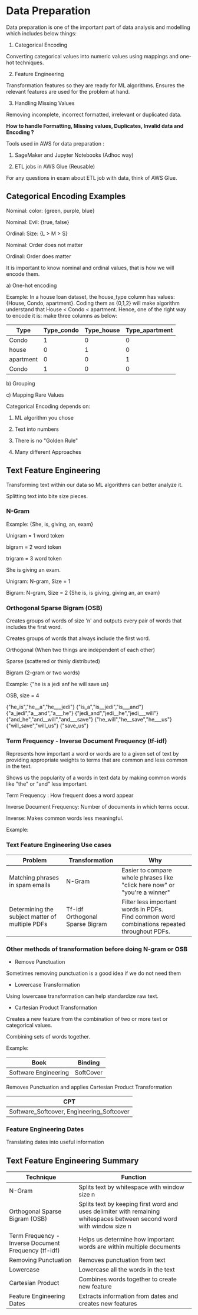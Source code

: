 # Data Preparation

Data preparation is one of the important part of data analysis and modelling which includes below things:

1. Categorical Encoding

Converting categorical values into numeric values using mappings and one-hot techniques.

2. Feature Engineering

Transformation features so they are ready for ML algorithms. Ensures the relevant features are used for the problem at hand.

3. Handling Missing Values

Removing incomplete, incorrect formatted, irrelevant or duplicated data.

<b> How to handle Formatting, Missing values, Duplicates, Invalid data and Encoding ? </b>

Tools used in AWS for data preparation :

1. SageMaker and Jupyter Notebooks (Adhoc way)

2. ETL jobs in AWS Glue (Reusable)

For any questions in exam about ETL job with data, think of AWS Glue.

## Categorical Encoding Examples

Nominal: color: {green, purple, blue}

Nominal: Evil: {true, false}

Ordinal: Size: {L > M > S}

Nominal: Order does not matter

Ordinal: Order does matter

It is important to know nominal and ordinal values, that is how we will encode them.

a) One-hot encoding

Example: In a house loan dataset, the house_type column has values: {House, Condo, apartment}. Coding them as {0,1,2} will make algorithm understand that House < Condo < apartment. Hence, one of the right way to encode it is: make three columns as below:

| Type | Type_condo | Type_house | Type_apartment |
|------|------------|------------|----------------|
| Condo |    1      |     0      |       0        |
| house |    0      |     1      |       0        |
| apartment | 0     |     0      |       1        |
| Condo |     1     |     0      |       0        |

b) Grouping

c) Mapping Rare Values

Categorical Encoding depends on:

1) ML algorithm you chose

2) Text into numbers

3) There is no "Golden Rule"

4) Many different Approaches

## Text Feature Engineering

Transforming text within our data so ML algorithms can better analyze it.

Splitting text into bite size pieces.

### N-Gram

Example: {She, is, giving, an, exam}

Unigram = 1 word token

bigram = 2 word token

trigram = 3 word token

She is giving an exam.

Unigram: N-gram, Size = 1

Bigram: N-gram, Size = 2
{She is, is giving, giving an, an exam}

### Orthogonal Sparse Bigram (OSB)

Creates groups of words of size 'n' and outputs every pair of words that includes the first word.

Creates groups of words that always include the first word.

Orthogonal (When two things are independent of each other)

Sparse (scattered or thinly distributed)

Bigram (2-gram or two words)

Example: {"he is a jedi anf he will save us}

OSB, size = 4

{"he_is","he__a","he___jedi"}
{"is_a","is__jedi","is___and"}
{"a_jedi","a__and","a___he"}
{"jedi_and","jedi__he","jedi___will"}
{"and_he","and__will","and___save"}
{"he_will","he__save","he___us"}
{"will_save","will_us"}
{"save_us"}

### Term Frequency - Inverse Document Frequency (tf-idf)

Represents how important a word or words are to a given set of text by providing appropriate weights to terms that are common and less common in the text.

Shows us the popularity of a words in text data by making common words like "the" or "and" less important.

Term Frequency : How frequent does a word appear

Inverse Document Frequency: Number of documents in which terms occur.

Inverse: Makes common words less meaningful.

Example:

### Text Feature Engineering Use cases

| Problem | Transformation | Why |
|---------|----------------|-----|
| Matching phrases in spam emails | N-Gram | Easier to compare whole phrases like "click here now" or "you're a winner" |
| Determining the subject matter of multiple PDFs | Tf-idf </br>Orthogonal Sparse Bigram | Filter less important words in PDFs.</br>Find common word combinations repeated throughout PDFs. |

### Other methods of transformation before doing N-gram or OSB

* Remove Punctuation

Sometimes removing punctuation is a good idea if we do not need them

* Lowercase Transformation

Using lowercase transformation can help standardize raw text.

* Cartesian Product Transformation

Creates a new feature from the combination of two or more text or categorical values.

Combining sets of words together.

Example:

| Book | Binding |
|------|---------|
| Software Engineering | SoftCover |

Removes Punctuation and applies Cartesian Product Transformation

| CPT |
|-----|
| Software_Softcover, Engineering_Softcover |

### Feature Engineering Dates

Translating dates into useful information


## Text Feature Engineering Summary

| Technique | Function |
|-----------|----------|
| N-Gram | Splits text by whitespace with window size n |
| Orthogonal Sparse Bigram (OSB) | Splits text by keeping first word and uses delimiter with remaining whitespaces between second word with window size n |
| Term Frequency - Inverse Document Frequency (tf-idf) | Helps us determine how important words are within multiple documents |
| Removing Punctuation | Removes punctuation from text |
| Lowercase | Lowercase all the words in the text |
| Cartesian Product | Combines words together to create new feature |
| Feature Engineering Dates | Extracts information from dates and creates new features |

